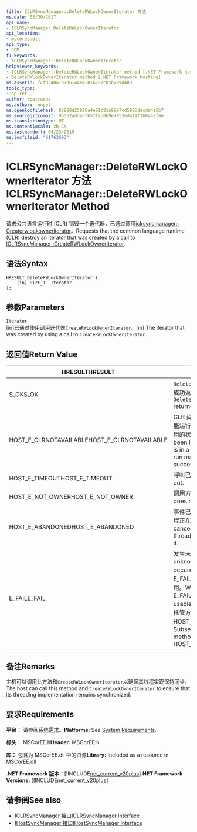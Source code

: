 ```yaml
---
title: ICLRSyncManager::DeleteRWLockOwnerIterator 方法
ms.date: 03/30/2017
api_name:
- ICLRSyncManager.DeleteRWLockOwnerIterator
api_location:
- mscoree.dll
api_type:
- COM
f1_keywords:
- ICLRSyncManager::DeleteRWLockOwnerIterator
helpviewer_keywords:
- ICLRSyncManager::DeleteRWLockOwnerIterator method [.NET Framework hosting]
- DeleteRWLockOwnerIterator method [.NET Framework hosting]
ms.assetid: fcfd340a-b7d6-44e4-8167-2c05b789d483
topic_type:
- apiref
author: rpetrusha
ms.author: ronpet
ms.openlocfilehash: 82988d25926a4e61d91a98e7cd5995dacde4e5b7
ms.sourcegitcommit: 9b552addadfb57fab0b9e7852ed4f1f1b8a42f8e
ms.translationtype: MT
ms.contentlocale: zh-CN
ms.lasthandoff: 04/23/2019
ms.locfileid: "61763693"
---
```

# <a name="iclrsyncmanagerdeleterwlockowneriterator-method"></a><span data-ttu-id="1819a-102">ICLRSyncManager::DeleteRWLockOwnerIterator 方法</span><span class="sxs-lookup"><span data-stu-id="1819a-102">ICLRSyncManager::DeleteRWLockOwnerIterator Method</span></span>
<span data-ttu-id="1819a-103">请求公共语言运行时 (CLR) 销毁一个迭代器，已通过调用[iclrsyncmanager:: Createrwlockowneriterator](../../../../docs/framework/unmanaged-api/hosting/iclrsyncmanager-createrwlockowneriterator-method.md)。</span><span class="sxs-lookup"><span data-stu-id="1819a-103">Requests that the common language runtime (CLR) destroy an iterator that was created by a call to [ICLRSyncManager::CreateRWLockOwnerIterator](../../../../docs/framework/unmanaged-api/hosting/iclrsyncmanager-createrwlockowneriterator-method.md).</span></span>  
  
## <a name="syntax"></a><span data-ttu-id="1819a-104">语法</span><span class="sxs-lookup"><span data-stu-id="1819a-104">Syntax</span></span>  
  
```  
HRESULT DeleteRWLockOwnerIterator (  
    [in] SIZE_T  Iterator  
);  
```  
  
## <a name="parameters"></a><span data-ttu-id="1819a-105">参数</span><span class="sxs-lookup"><span data-stu-id="1819a-105">Parameters</span></span>  
 `Iterator`  
 <span data-ttu-id="1819a-106">[in]已通过使用调用迭代器`CreateRWLockOwnerIterator`。</span><span class="sxs-lookup"><span data-stu-id="1819a-106">[in] The iterator that was created by using a call to `CreateRWLockOwnerIterator`.</span></span>  
  
## <a name="return-value"></a><span data-ttu-id="1819a-107">返回值</span><span class="sxs-lookup"><span data-stu-id="1819a-107">Return Value</span></span>  
  
|<span data-ttu-id="1819a-108">HRESULT</span><span class="sxs-lookup"><span data-stu-id="1819a-108">HRESULT</span></span>|<span data-ttu-id="1819a-109">描述</span><span class="sxs-lookup"><span data-stu-id="1819a-109">Description</span></span>|  
|-------------|-----------------|  
|<span data-ttu-id="1819a-110">S_OK</span><span class="sxs-lookup"><span data-stu-id="1819a-110">S_OK</span></span>|<span data-ttu-id="1819a-111">`DeleteRWLockOwnerIterator` 已成功返回。</span><span class="sxs-lookup"><span data-stu-id="1819a-111">`DeleteRWLockOwnerIterator` returned successfully.</span></span>|  
|<span data-ttu-id="1819a-112">HOST_E_CLRNOTAVAILABLE</span><span class="sxs-lookup"><span data-stu-id="1819a-112">HOST_E_CLRNOTAVAILABLE</span></span>|<span data-ttu-id="1819a-113">CLR 尚未加载到进程，或处于不能运行托管的代码或成功处理调用的状态。</span><span class="sxs-lookup"><span data-stu-id="1819a-113">The CLR has not been loaded into a process, or is in a state in which it cannot run managed code or successfully process the call.</span></span>|  
|<span data-ttu-id="1819a-114">HOST_E_TIMEOUT</span><span class="sxs-lookup"><span data-stu-id="1819a-114">HOST_E_TIMEOUT</span></span>|<span data-ttu-id="1819a-115">呼叫已超时。</span><span class="sxs-lookup"><span data-stu-id="1819a-115">The call timed out.</span></span>|  
|<span data-ttu-id="1819a-116">HOST_E_NOT_OWNER</span><span class="sxs-lookup"><span data-stu-id="1819a-116">HOST_E_NOT_OWNER</span></span>|<span data-ttu-id="1819a-117">调用方不拥有该锁。</span><span class="sxs-lookup"><span data-stu-id="1819a-117">The caller does not own the lock.</span></span>|  
|<span data-ttu-id="1819a-118">HOST_E_ABANDONED</span><span class="sxs-lookup"><span data-stu-id="1819a-118">HOST_E_ABANDONED</span></span>|<span data-ttu-id="1819a-119">事件已取消时被阻塞的线程或纤程正在等待它。</span><span class="sxs-lookup"><span data-stu-id="1819a-119">An event was canceled while a blocked thread or fiber was waiting on it.</span></span>|  
|<span data-ttu-id="1819a-120">E_FAIL</span><span class="sxs-lookup"><span data-stu-id="1819a-120">E_FAIL</span></span>|<span data-ttu-id="1819a-121">发生未知的灾难性故障。</span><span class="sxs-lookup"><span data-stu-id="1819a-121">An unknown catastrophic failure occurred.</span></span> <span data-ttu-id="1819a-122">如果某方法返回 E_FAIL，CLR 不再在进程内可用。</span><span class="sxs-lookup"><span data-stu-id="1819a-122">When a method returns E_FAIL, the CLR is no longer usable within the process.</span></span> <span data-ttu-id="1819a-123">对托管方法的后续调用返回 HOST_E_CLRNOTAVAILABLE。</span><span class="sxs-lookup"><span data-stu-id="1819a-123">Subsequent calls to hosting methods return HOST_E_CLRNOTAVAILABLE.</span></span>|  
  
## <a name="remarks"></a><span data-ttu-id="1819a-124">备注</span><span class="sxs-lookup"><span data-stu-id="1819a-124">Remarks</span></span>  
 <span data-ttu-id="1819a-125">主机可以调用此方法和`CreateRWLockOwnerIterator`以确保其线程实现保持同步。</span><span class="sxs-lookup"><span data-stu-id="1819a-125">The host can call this method and `CreateRWLockOwnerIterator` to ensure that its threading implementation remains synchronized.</span></span>  
  
## <a name="requirements"></a><span data-ttu-id="1819a-126">要求</span><span class="sxs-lookup"><span data-stu-id="1819a-126">Requirements</span></span>  
 <span data-ttu-id="1819a-127">**平台：** 请参阅[系统需求](../../../../docs/framework/get-started/system-requirements.md)。</span><span class="sxs-lookup"><span data-stu-id="1819a-127">**Platforms:** See [System Requirements](../../../../docs/framework/get-started/system-requirements.md).</span></span>  
  
 <span data-ttu-id="1819a-128">**标头：** MSCorEE.h</span><span class="sxs-lookup"><span data-stu-id="1819a-128">**Header:** MSCorEE.h</span></span>  
  
 <span data-ttu-id="1819a-129">**库：** 包含为 MSCorEE.dll 中的资源</span><span class="sxs-lookup"><span data-stu-id="1819a-129">**Library:** Included as a resource in MSCorEE.dll</span></span>  
  
 <span data-ttu-id="1819a-130">**.NET Framework 版本：**[!INCLUDE[net_current_v20plus](../../../../includes/net-current-v20plus-md.md)]</span><span class="sxs-lookup"><span data-stu-id="1819a-130">**.NET Framework Versions:** [!INCLUDE[net_current_v20plus](../../../../includes/net-current-v20plus-md.md)]</span></span>  
  
## <a name="see-also"></a><span data-ttu-id="1819a-131">请参阅</span><span class="sxs-lookup"><span data-stu-id="1819a-131">See also</span></span>

- [<span data-ttu-id="1819a-132">ICLRSyncManager 接口</span><span class="sxs-lookup"><span data-stu-id="1819a-132">ICLRSyncManager Interface</span></span>](../../../../docs/framework/unmanaged-api/hosting/iclrsyncmanager-interface.md)
- [<span data-ttu-id="1819a-133">IHostSyncManager 接口</span><span class="sxs-lookup"><span data-stu-id="1819a-133">IHostSyncManager Interface</span></span>](../../../../docs/framework/unmanaged-api/hosting/ihostsyncmanager-interface.md)
